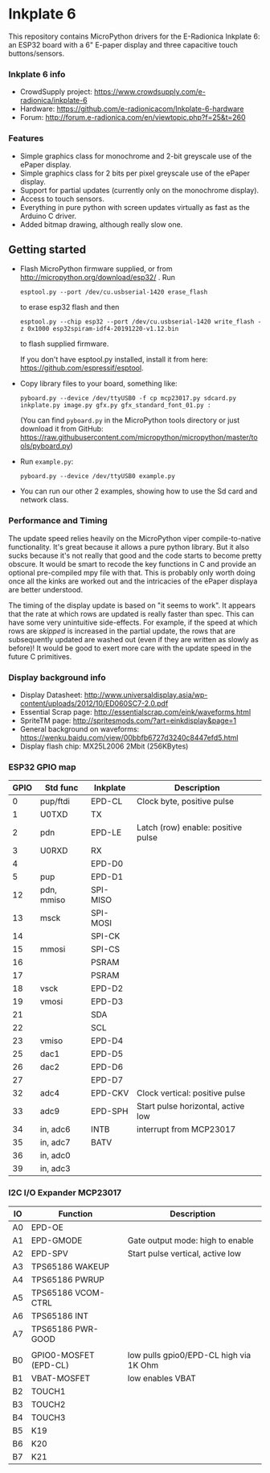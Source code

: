 Inkplate 6
==========

This repository contains MicroPython drivers for the E-Radionica Inkplate 6: an ESP32 board with
a 6" E-paper display and three capacitive touch buttons/sensors.

### Inkplate 6 info

- CrowdSupply project: https://www.crowdsupply.com/e-radionica/inkplate-6
- Hardware: https://github.com/e-radionicacom/Inkplate-6-hardware
- Forum: http://forum.e-radionica.com/en/viewtopic.php?f=25&t=260

### Features

- Simple graphics class for monochrome  and 2-bit greyscale use of the
  ePaper display.
- Simple graphics class for 2 bits per pixel greyscale use of the ePaper display.
- Support for partial updates (currently only on the monochrome display).
- Access to touch sensors.
- Everything in pure python with screen updates virtually as fast as the Arduino C driver.
- Added bitmap drawing, although really slow one.

Getting started
---------------

- Flash MicroPython firmware supplied, or from http://micropython.org/download/esp32/ .
  Run 
  ```
  esptool.py --port /dev/cu.usbserial-1420 erase_flash 
  ```
  to erase esp32 flash and then
  ```
  esptool.py --chip esp32 --port /dev/cu.usbserial-1420 write_flash -z 0x1000 esp32spiram-idf4-20191220-v1.12.bin
  ```
  to flash supplied firmware.
  
  If you don't have esptool.py installed, install it from here: https://github.com/espressif/esptool.

- Copy library files to your board, something like:
  ```
  pyboard.py --device /dev/ttyUSB0 -f cp mcp23017.py sdcard.py inkplate.py image.py gfx.py gfx_standard_font_01.py :
  ```
  (You can find `pyboard.py` in the MicroPython tools directory or just download it from
  GitHub: https://raw.githubusercontent.com/micropython/micropython/master/tools/pyboard.py)

- Run `example.py`:
  ```
  pyboard.py --device /dev/ttyUSB0 example.py
  ```
- You can run our other 2 examples, showing how to use the Sd card and network class.

### Performance and Timing

The update speed relies heavily on the MicroPython viper compile-to-native functionality.
It's great because it allows a pure python library. But it also sucks because it's not really
that good and the code starts to become pretty obscure. It would be smart to recode the key
functions in C and provide an optional pre-compiled mpy file with that. This is probably only worth
doing once all the kinks are worked out and the intricacies of the ePaper displaya are better
understood.

The timing of the display update is based on "it seems to work". It appears that the rate at
which rows are updated is really faster than spec. This can have some very unintuitive
side-effects. For example, if the speed at which rows are _skipped_ is increased in the partial
update, the rows that are subsequently updated are washed out (even if they are written as slowly
as before)!
It would be good to exert more care with the update speed in the future C primitives.

### Display background info

- Display Datasheet: http://www.universaldisplay.asia/wp-content/uploads/2012/10/ED060SC7-2.0.pdf
- Essential Scrap page: http://essentialscrap.com/eink/waveforms.html
- SpriteTM page: http://spritesmods.com/?art=einkdisplay&page=1
- General background on waveforms: https://wenku.baidu.com/view/00bbfb6727d3240c8447efd5.html
- Display flash chip: MX25L2006 2Mbit (256KBytes)

### ESP32 GPIO map

| GPIO | Std func   | Inkplate | Description |
| ---- | ---------- | -------- | ----------- |
|   0  | pup/ftdi   | EPD-CL   | Clock byte, positive pulse |
|   1  | U0TXD      | TX       |
|   2  | pdn        | EPD-LE   | Latch (row) enable: positive pulse |
|   3  | U0RXD      | RX       |
|   4  |            | EPD-D0   |
|   5  | pup        | EPD-D1   |
|  12  | pdn, mmiso | SPI-MISO |
|  13  | msck       | SPI-MOSI |
|  14  |            | SPI-CK   |
|  15  | mmosi      | SPI-CS   |
|  16  |            | PSRAM    |
|  17  |            | PSRAM    |
|  18  | vsck       | EPD-D2   |
|  19  | vmosi      | EPD-D3   |
|  21  |            | SDA      |
|  22  |            | SCL      |
|  23  | vmiso      | EPD-D4   |
|  25  | dac1       | EPD-D5   |
|  26  | dac2       | EPD-D6   |
|  27  |            | EPD-D7   |
|  32  | adc4       | EPD-CKV  | Clock vertical: positive pulse |
|  33  | adc9       | EPD-SPH  | Start pulse horizontal, active low |
|  34  | in, adc6   | INTB     | interrupt from MCP23017 |
|  35  | in, adc7   | BATV     |
|  36  | in, adc0   |          |
|  39  | in, adc3   |          |

### I2C I/O Expander MCP23017

| IO | Function | Description |
| -- | -------- | ----------- |
| A0 | EPD-OE   |
| A1 | EPD-GMODE | Gate output mode: high to enable |
| A2 | EPD-SPV  | Start pulse vertical, active low |
| A3 | TPS65186 WAKEUP |
| A4 | TPS65186 PWRUP |
| A5 | TPS65186 VCOM-CTRL |
| A6 | TPS65186 INT |
| A7 | TPS65186 PWR-GOOD |
|    |          |             |
| B0 | GPIO0-MOSFET (EPD-CL) | low pulls gpio0/EPD-CL high via 1K Ohm |
| B1 | VBAT-MOSFET | low enables VBAT |
| B2 | TOUCH1   |
| B3 | TOUCH2   |
| B4 | TOUCH3   |
| B5 | K19      |
| B6 | K20      |
| B7 | K21      |
